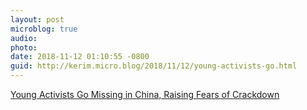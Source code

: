 ```yaml
---
layout: post
microblog: true
audio: 
photo: 
date: 2018-11-12 01:10:55 -0800
guid: http://kerim.micro.blog/2018/11/12/young-activists-go.html
---
```

[Young Activists Go Missing in China, Raising Fears of Crackdown](https://www.nytimes.com/2018/11/11/world/asia/china-student-activists.html)
